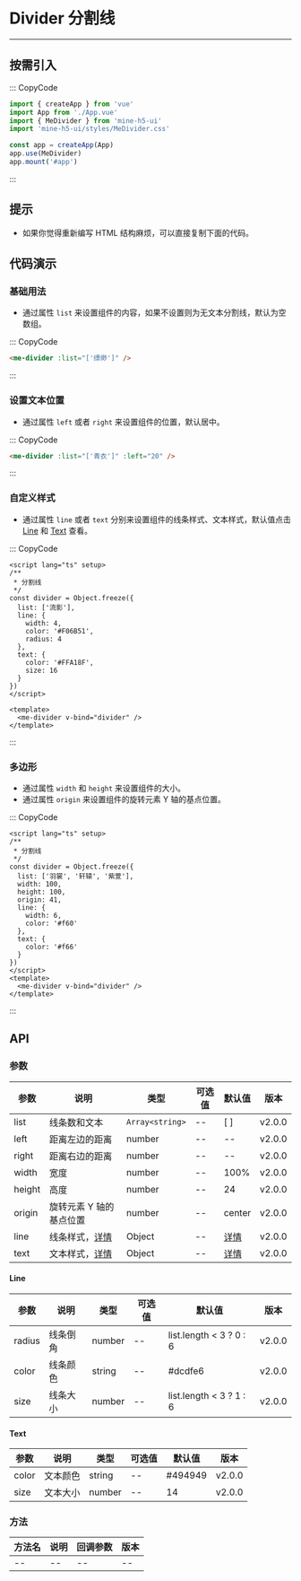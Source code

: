 # Divider 分割线

---

## 按需引入

::: CopyCode

```js
import { createApp } from 'vue'
import App from './App.vue'
import { MeDivider } from 'mine-h5-ui'
import 'mine-h5-ui/styles/MeDivider.css'

const app = createApp(App)
app.use(MeDivider)
app.mount('#app')
```

:::

## 提示

- 如果你觉得重新编写 HTML 结构麻烦，可以直接复制下面的代码。

## 代码演示

### 基础用法

- 通过属性 `list` 来设置组件的内容，如果不设置则为无文本分割线，默认为空数组。

::: CopyCode

```html
<me-divider :list="['缥缈']" />
```

:::

### 设置文本位置

- 通过属性 `left` 或者 `right` 来设置组件的位置，默认居中。

::: CopyCode

```html
<me-divider :list="['青衣']" :left="20" />
```

:::

### 自定义样式

- 通过属性 `line` 或者 `text` 分别来设置组件的线条样式、文本样式，默认值点击 [Line](#line) 和 [Text](#text) 查看。

::: CopyCode

```vue
<script lang="ts" setup>
/**
 * 分割线
 */
const divider = Object.freeze({
  list: ['流影'],
  line: {
    width: 4,
    color: '#F06B51',
    radius: 4
  },
  text: {
    color: '#FFA18F',
    size: 16
  }
})
</script>

<template>
  <me-divider v-bind="divider" />
</template>
```

:::

### 多边形

- 通过属性 `width` 和 `height` 来设置组件的大小。
- 通过属性 `origin` 来设置组件的旋转元素 Y 轴的基点位置。

::: CopyCode

```vue
<script lang="ts" setup>
/**
 * 分割线
 */
const divider = Object.freeze({
  list: ['羽裳', '轩辕', '紫萱'],
  width: 100,
  height: 100,
  origin: 41,
  line: {
    width: 6,
    color: '#f60'
  },
  text: {
    color: '#f66'
  }
})
</script>
<template>
  <me-divider v-bind="divider" />
</template>
```

:::

## API

### 参数

| 参数   | 说明                    | 类型            | 可选值 | 默认值        | 版本   |
| ------ | ----------------------- | --------------- | ------ | ------------- | ------ |
| list   | 线条数和文本            | `Array<string>` | --     | [ ]           | v2.0.0 |
| left   | 距离左边的距离          | number          | --     | --            | v2.0.0 |
| right  | 距离右边的距离          | number          | --     | --            | v2.0.0 |
| width  | 宽度                    | number          | --     | 100%          | v2.0.0 |
| height | 高度                    | number          | --     | 24            | v2.0.0 |
| origin | 旋转元素 Y 轴的基点位置 | number          | --     | center        | v2.0.0 |
| line   | 线条样式，[详情](#line) | Object          | --     | [详情](#line) | v2.0.0 |
| text   | 文本样式，[详情](#text) | Object          | --     | [详情](#text) | v2.0.0 |

<h4 id="line">Line</h4>

| 参数   | 说明     | 类型   | 可选值 | 默认值                  | 版本   |
| ------ | -------- | ------ | ------ | ----------------------- | ------ |
| radius | 线条倒角 | number | --     | list.length < 3 ? 0 : 6 | v2.0.0 |
| color  | 线条颜色 | string | --     | #dcdfe6                 | v2.0.0 |
| size   | 线条大小 | number | --     | list.length < 3 ? 1 : 6 | v2.0.0 |

<h4 id="text">Text</h4>

| 参数  | 说明     | 类型   | 可选值 | 默认值  | 版本   |
| ----- | -------- | ------ | ------ | ------- | ------ |
| color | 文本颜色 | string | --     | #494949 | v2.0.0 |
| size  | 文本大小 | number | --     | 14      | v2.0.0 |

### 方法

| 方法名 | 说明 | 回调参数 | 版本 |
| ------ | ---- | -------- | ---- |
| --     | --   | --       | --   |
